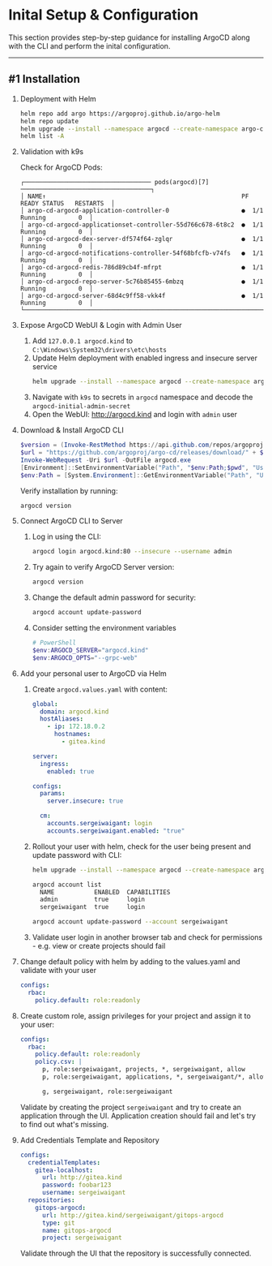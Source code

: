 # **Inital Setup & Configuration**

This section provides step-by-step guidance for installing ArgoCD along with the CLI and perform the inital configuration.

---

## #1 **Installation**

1.  Deployment with Helm

    ```bash
    helm repo add argo https://argoproj.github.io/argo-helm
    helm repo update
    helm upgrade --install --namespace argocd --create-namespace argo-cd argo/argo-cd
    helm list -A
    ```

1. Validation with k9s

    Check for ArgoCD Pods:

    ```
    ┌─────────────────────────────────── pods(argocd)[7] ────────────────────────────────────┐
    │ NAME↑                                                      PF READY STATUS   RESTARTS  │
    │ argo-cd-argocd-application-controller-0                    ●  1/1   Running         0  │
    │ argo-cd-argocd-applicationset-controller-55d766c678-6t8c2  ●  1/1   Running         0  │
    │ argo-cd-argocd-dex-server-df574f64-zglqr                   ●  1/1   Running         0  │
    │ argo-cd-argocd-notifications-controller-54f68bfcfb-v74fs   ●  1/1   Running         0  │
    │ argo-cd-argocd-redis-786d89cb4f-mfrpt                      ●  1/1   Running         0  │
    │ argo-cd-argocd-repo-server-5c76b85455-6mbzq                ●  1/1   Running         0  │
    │ argo-cd-argocd-server-68d4c9ff58-vkk4f                     ●  1/1   Running         0  │
    └────────────────────────────────────────────────────────────────────────────────────────┘
    ```

1. Expose ArgoCD WebUI & Login with Admin User

    1. Add `127.0.0.1 argocd.kind` to `C:\Windows\System32\drivers\etc\hosts`
    1. Update Helm deployment with enabled ingress and insecure server service
        ```bash
        helm upgrade --install --namespace argocd --create-namespace argo-cd argo/argo-cd --set global.domain=argocd.kind --set server.ingress.enabled=true --set 'configs.params.server\.insecure=true'
        ```
    1. Navigate with `k9s` to secrets in `argocd` namespace and decode the `argocd-initial-admin-secret`
    1. Open the WebUI: http://argocd.kind and login with `admin` user

1. Download & Install ArgoCD CLI

     ```powershell
     $version = (Invoke-RestMethod https://api.github.com/repos/argoproj/argo-cd/releases/latest).tag_name
     $url = "https://github.com/argoproj/argo-cd/releases/download/" + $version + "/argocd-windows-amd64.exe"
     Invoke-WebRequest -Uri $url -OutFile argocd.exe
     [Environment]::SetEnvironmentVariable("Path", "$env:Path;$pwd", "User")
     $env:Path = [System.Environment]::GetEnvironmentVariable("Path", "User")
     ```

    Verify installation by running:
    ```bash
    argocd version
    ```

1. Connect ArgoCD CLI to Server

    1. Log in using the CLI:
        ```bash
        argocd login argocd.kind:80 --insecure --username admin
        ```
    1. Try again to verify ArgoCD Server version:
        ```bash
        argocd version
        ```
    1. Change the default admin password for security:
        ```bash
        argocd account update-password
        ```

    1. Consider setting the environment variables
        ```powershell
        # PowerShell
        $env:ARGOCD_SERVER="argocd.kind"
        $env:ARGOCD_OPTS="--grpc-web"
        ```

1. Add your personal user to ArgoCD via Helm

    1. Create `argocd.values.yaml` with content:

        ```yaml
        global:
          domain: argocd.kind
          hostAliases:
            - ip: 172.18.0.2
              hostnames:
                - gitea.kind

        server:
          ingress:
            enabled: true

        configs:
          params:
            server.insecure: true

          cm:
            accounts.sergeiwaigant: login
            accounts.sergeiwaigant.enabled: "true"
        ```

    1. Rollout your user with helm, check for the user being present and update password with CLI:

        ```bash
        helm upgrade --install --namespace argocd --create-namespace argo-cd argo/argo-cd --values argocd.values.yaml

        argocd account list
          NAME           ENABLED  CAPABILITIES
          admin          true     login
          sergeiwaigant  true     login

        argocd account update-password --account sergeiwaigant
        ```

    1. Validate user login in another browser tab and check for permissions - e.g. view or create projects should fail

1. Change default policy with helm by adding to the values.yaml and validate with your user

    ```yaml
    configs:
      rbac:
        policy.default: role:readonly

    ```

1. Create custom role, assign privileges for your project and assign it to your user:

    ```yaml
    configs:
      rbac:
        policy.default: role:readonly
        policy.csv: |
          p, role:sergeiwaigant, projects, *, sergeiwaigant, allow
          p, role:sergeiwaigant, applications, *, sergeiwaigant/*, allow

          g, sergeiwaigant, role:sergeiwaigant
    ```

    Validate by creating the project `sergeiwaigant` and try to create an application through the UI. Application creation should fail and let's try to find out what's missing.

1. Add Credentials Template and Repository

    ```yaml
    configs:
      credentialTemplates:
        gitea-localhost:
          url: http://gitea.kind
          password: foobar123
          username: sergeiwaigant
      repositories:
        gitops-argocd:
          url: http://gitea.kind/sergeiwaigant/gitops-argocd
          type: git
          name: gitops-argocd
          project: sergeiwaigant
    ```

    Validate through the UI that the repository is successfully connected.

